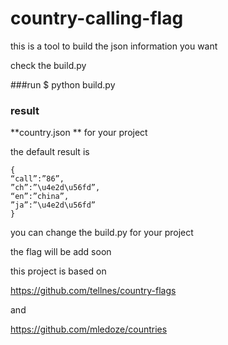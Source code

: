 country-calling-flag
====================

this is a tool to build the json information you want

check the build.py

###run
	$ python build.py

### result
**country.json ** for your project

the default result is 

	{
	“call”:”86”,
	”ch”:”\u4e2d\u56fd”,
	“en”:”china”,
	”ja”:”\u4e2d\u56fd”
	}
	
you can change the build.py for your project

the flag will be add soon

this project is based on

https://github.com/tellnes/country-flags

and 

https://github.com/mledoze/countries